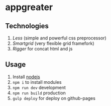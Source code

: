 # appgreater

## Technologies

1. *Less* (simple and  powerful css preprocessor)
2. *Smartgrid* (very flexible grid framefork)
3. *Rigger* for concat html and js

## Usage

1. Install [nodejs](https://nodejs.org/)
2. ```npm i``` to install modules
3. ```npm run dev``` development
4. ```npm run build``` production
5. ```gulp deploy``` for deploy on github-pages